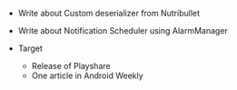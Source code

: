 - Write about Custom deserializer from Nutribullet
- Write about Notification Scheduler using AlarmManager

- Target
  - Release of Playshare
  - One article in Android Weekly
